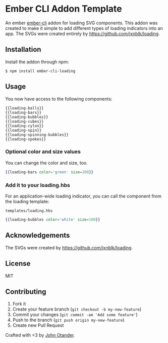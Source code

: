 # Ember CLI Addon Template

An ember [ember-cli](http://ember-cli.com) addon for loading SVG components. This
addon was created to make it simple to add different types of loading indicators
into an app. The SVGs were created entirely by <https://github.com/jxnblk/loading>.

## Installation

Install the addon through npm:

```
$ npm install ember-cli-loading
```

## Usage

You now have access to the following components:

```
{{loading-balls}}
{{loading-bars}}
{{loading-bubbles}}
{{loading-cubes}}
{{loading-cylon}}
{{loading-spin}}
{{loading-spinning-bubbles}}
{{loading-spokes}}
```

### Optional color and size values

You can change the color and size, too.

```hbs
{{loading-bars color='green' size=100}}
```

### Add it to your loading.hbs

For an application-wide loading indicator, you can call the component from the loading
template:

`templates/loading.hbs`
```hbs
{{loading-bubbles color='white' size=100}}
```

## Acknowledgements

The SVGs were created by <https://github.com/jxnblk/loading>.

## License

MIT

## Contributing

1. Fork it
2. Create your feature branch (`git checkout -b my-new-feature`)
3. Commit your changes (`git commit -am 'Add some feature'`)
4. Push to the branch (`git push origin my-new-feature`)
5. Create new Pull Request

Crafted with <3 by [John Otander](http://johnotander.com).
